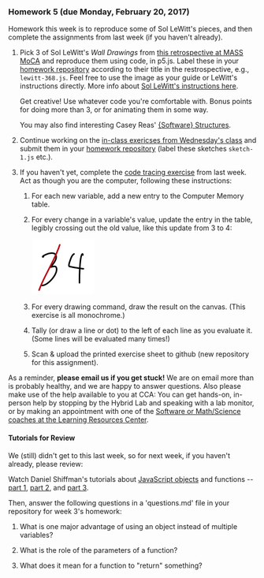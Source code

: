 ### Homework 5 (due Monday, February 20, 2017)

Homework this week is to reproduce some of Sol LeWitt's pieces, and then complete the assignments from last week (if you haven't already).

1. Pick 3 of Sol LeWitt's *Wall Drawings* from [this retrospective at MASS MoCA](http://massmoca.org/sol-lewitt/) and reproduce them using code, in p5.js. Label these in your [homework repository](http://github.com/zamfi/github-guide) according to their title in the restrospective, e.g., `lewitt-368.js`. Feel free to use the image as your guide or LeWitt's instructions directly. More info about [Sol LeWitt's instructions here](http://risdmuseum.org/manual/45_variations_of_a_drawing_sol_lewitt_and_his_written_instructions).
   
   Get creative! Use whatever code you're comfortable with. Bonus points for doing more than 3, or for animating them in some way.
   
   You may also find interesting Casey Reas' [{Software} Structures](http://artport.whitney.org/commissions/softwarestructures/map.html).

2. Continue working on the [in-class exericses from Wednesday's class](../README.md#week-4-wednesday-february-8-2017) and submit them in your [homework repository](http://github.com/zamfi/github-guide) (label these sketches `sketch-1.js` etc.).

3. If you haven't yet, complete the [code tracing exercise](https://github.com/zamfi/cca-programming-electronics-spring-2017/blob/master/hw/trace-exercise.pdf?raw=true) from last week. Act as though you are the computer, following these instructions:
   1. For each new variable, add a new entry to the Computer Memory table.
   2. For every change in a variable's value, update the entry in the table, legibly crossing out the old value, like this update from 3 to 4:

      ![was 3, now 4](img/3-no-4.png)
   3. For every drawing command, draw the result on the canvas. (This exercise is all monochrome.)
   4. Tally (or draw a line or dot) to the left of each line as you evaluate it. (Some lines will be evaluated many times!)
   5. Scan & upload the printed exercise sheet to github (new repository for this assignment).


As a reminder, **please email us if you get stuck!** We are on email more than is probably healthy, and we are happy to answer questions. Also please make use of the help available to you at CCA: You can get hands-on, in-person help by stopping by the Hybrid Lab and speaking with a lab monitor, or by making an appointment with one of the [Software or Math/Science coaches at the Learning Resources Center](https://www.cca.edu/students/resources/appointments).

#### Tutorials for Review

We (still) didn't get to this last week, so for next week, if you haven't already, please review:

Watch Daniel Shiffman's tutorials about [JavaScript objects](https://www.youtube.com/watch?v=-e5h4IGKZRY&list=PLRqwX-V7Uu6Zy51Q-x9tMWIv9cueOFTFA&index=7) and functions -- [part 1](https://www.youtube.com/watch?v=wRHAitGzBrg&list=PLRqwX-V7Uu6Zy51Q-x9tMWIv9cueOFTFA&index=16), [part 2](https://www.youtube.com/watch?v=zkc417YapfE&list=PLRqwX-V7Uu6Zy51Q-x9tMWIv9cueOFTFA&index=17), and [part 3](https://www.youtube.com/watch?v=qRnUBiTJ66Y&list=PLRqwX-V7Uu6Zy51Q-x9tMWIv9cueOFTFA&index=18).

Then, answer the following questions in a 'questions.md' file in your repository for week 3's homework:

1. What is one major advantage of using an object instead of multiple variables?

2. What is the role of the parameters of a function?

3. What does it mean for a function to "return" something?


